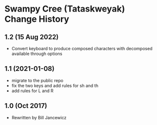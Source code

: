 Swampy Cree (Tataskweyak) Change History
====================

1.2 (15 Aug 2022)
-------------------
* Convert keyboard to produce composed characters with decomposed available through options

1.1 (2021-01-08)
----------------
* migrate to the public repo
* fix the two keys and add rules for sh and th
* add rules for L and R

1.0 (Oct 2017)
----------------
* Rewritten by Bill Jancewicz
